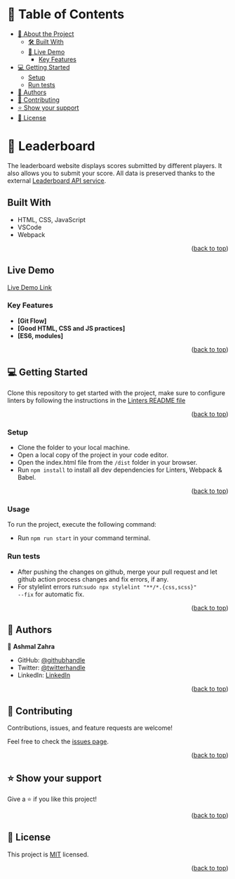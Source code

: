 <a name="readme-top"></a>

<!-- TABLE OF CONTENTS -->

# 📗 Table of Contents

- [📖 About the Project](#about-project)
  - [🛠 Built With](#built-with)
  - [🚀 Live Demo ](#-live-demo-)
    - [Key Features](#key-features)
- [💻 Getting Started](#getting-started)
  - [Setup](#setup)
  - [Run tests](#run-tests)
- [👥 Authors](#authors)
- [🤝 Contributing](#contributing)
- [⭐️ Show your support](#support)
- [📝 License](#license)

<!-- PROJECT DESCRIPTION -->

# 📖 Leaderboard <a name="about-project"></a>

 The leaderboard website displays scores submitted by different players. It also allows you to submit your score. All data is preserved thanks to the external [Leaderboard API service](https://www.notion.so/microverse/Leaderboard-API-service-24c0c3c116974ac49488d4eb0267ade3).

## Built With

- HTML, CSS, JavaScript
- VSCode
- Webpack

<p align="right">(<a href="#readme-top">back to top</a>)</p>

## Live Demo

[Live Demo Link](https://leaderboard-app-lqug.onrender.com/)

<!-- Features -->

### Key Features <a name="key-features"></a>

- **[Git Flow]**
- **[Good HTML, CSS and JS practices]**
- **[ES6, modules]**

<p align="right">(<a href="#readme-top">back to top</a>)</p>

<!-- GETTING STARTED -->

## 💻 Getting Started <a name="getting-started"></a>

Clone this repository to get started with the project, make sure to configure linters by following the instructions in the [Linters README file](https://github.com/microverseinc/linters-config/blob/master/README.md)

<p align="right">(<a href="#readme-top">back to top</a>)</p>

### Setup

- Clone the folder to your local machine.
- Open a local copy of the project in your code editor.
- Open the index.html file from the <code>/dist</code> folder in your browser.
- Run <code>npm install</code> to install all dev dependencies for Linters, Webpack & Babel.

<p align="right">(<a href="#readme-top">back to top</a>)</p>

### Usage

To run the project, execute the following command:

   - Run <code>npm run start</code> in your command terminal.

### Run tests

- After pushing the changes on github, merge your pull request and let github action process changes and fix errors, if any.
- For stylelint errors run:<code>sudo npx stylelint "**/*.{css,scss}" --fix</code> for automatic fix.


<p align="right">(<a href="#readme-top">back to top</a>)</p>


<!-- AUTHORS -->

## 👥 Authors <a name="authors"></a>

👤 **Ashmal Zahra**

- GitHub: [@githubhandle](https://github.com/ashmalzahra)
- Twitter: [@twitterhandle](https://twitter.com/AshmalZahraa)
- LinkedIn: [LinkedIn](https://www.linkedin.com/in/ashmal-zahra)

<p align="right">(<a href="#readme-top">back to top</a>)</p>


<!-- CONTRIBUTING -->

## 🤝 Contributing <a name="contributing"></a>

Contributions, issues, and feature requests are welcome!

Feel free to check the [issues page](https://github.com/ashmalzahra/Leaderboard/issues).

<p align="right">(<a href="#readme-top">back to top</a>)</p>

<!-- SUPPORT -->

## ⭐️ Show your support <a name="support"></a>

Give a ⭐️ if you like this project!

<p align="right">(<a href="#readme-top">back to top</a>)</p>


<!-- LICENSE -->

## 📝 License <a name="license"></a>

This project is [MIT](./MIT.md) licensed.

<p align="right">(<a href="#readme-top">back to top</a>)</p>
